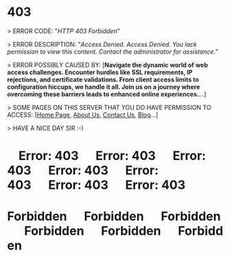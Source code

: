 <h1 class="tmxt">403</h1>
<div class="divx"><p class="plp">> <span class="spanx">ERROR CODE</span>: "<i>HTTP 403 Forbidden</i>"</p>
<p class="plp">> <span class="spanx">ERROR DESCRIPTION</span>: "<i class="tiltx">Access Denied.  Access Denied. You lack permission to view this content. Contact the administrator for assistance.</i>"</p>
<p class="plp">> <span class="spanx">ERROR POSSIBLY CAUSED BY</span>: [<b>Navigate the dynamic world of web access challenges. Encounter hurdles like SSL requirements, IP rejections, and certificate validations. From client access limits to configuration hiccups, we handle it all. Join us on a journey where overcoming these barriers leads to enhanced online experiences.</b>...]</p>
<p class="plp">> <span class="spanx">SOME PAGES ON THIS SERVER THAT YOU DO HAVE PERMISSION TO ACCESS</span>: [<a href="//*rep*/">Home Page</a>, <a href="/*rep*/">About Us</a>, <a href="//*rep*/">Contact Us</a>, <a href="//*rep*/">Blog</a>...]</p><p class='plp'>> <span class='spanx'>HAVE A NICE DAY SIR :-)</span></p>
</div><div class="ghost">
  
<div class="ghost--navbar"></div>
  <div class="ghost--columns">
    <div class="ghost--column">
      <div class="code"></div>
      <div class="code"></div>
      <div class="code"></div>
      <div class="code"></div>
    </div>
    <div class="ghost--column">
      <div class="code"></div>
      <div class="code"></div>
      <div class="code"></div>
      <div class="code"></div>
    </div>
    <div class="ghost--column">
      <div class="code"></div>
      <div class="code"></div>
      <div class="code"></div>
      <div class="code"></div>
    </div>
    
  </div>
  <div class="ghost--main">
    <div class="code"></div>
    <div class="code"></div>

  </div>

</div>

<h1 class="police-tape police-tape--1">
  &nbsp;&nbsp;&nbsp;&nbsp;Error: 403&nbsp;&nbsp;&nbsp;&nbsp;&nbsp;&nbsp;Error: 403&nbsp;&nbsp;&nbsp;&nbsp;&nbsp;&nbsp;Error: 403&nbsp;&nbsp;&nbsp;&nbsp;&nbsp;&nbsp;Error: 403&nbsp;&nbsp;&nbsp;&nbsp;&nbsp;&nbsp;Error: 403&nbsp;&nbsp;&nbsp;&nbsp;&nbsp;&nbsp;Error: 403&nbsp;&nbsp;&nbsp;&nbsp;&nbsp;&nbsp;Error: 403
</h1>
<h1 class="police-tape police-tape--2">Forbidden&nbsp;&nbsp;&nbsp;&nbsp;&nbsp;&nbsp;Forbidden&nbsp;&nbsp;&nbsp;&nbsp;&nbsp;&nbsp;Forbidden&nbsp;&nbsp;&nbsp;&nbsp;&nbsp;&nbsp;Forbidden&nbsp;&nbsp;&nbsp;&nbsp;&nbsp;&nbsp;Forbidden&nbsp;&nbsp;&nbsp;&nbsp;&nbsp;&nbsp;Forbidden&nbsp;&nbsp;&nbsp;&nbsp;&nbsp;&nbsp;</h1>



